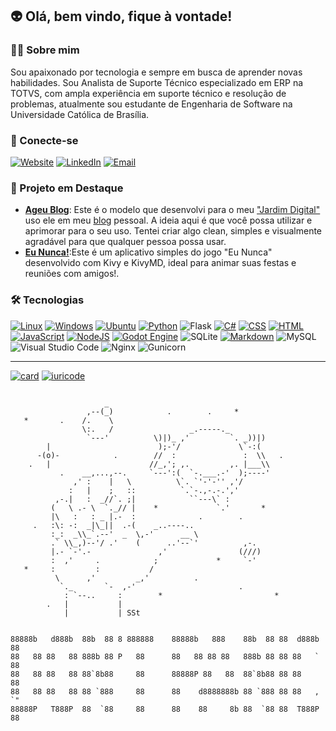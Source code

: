 ## 👽 Olá, bem vindo, fique à vontade!

### 👨‍💻 Sobre mim
Sou apaixonado por tecnologia e sempre em busca de aprender novas habilidades. Sou Analista de Suporte Técnico especializado em ERP na TOTVS, com ampla experiência em suporte técnico e resolução de problemas, atualmente sou estudante de Engenharia de Software na Universidade Católica de Brasília.

### 🔗 Conecte-se
<a href="https://ageu.tech//"><img alt="Website" src="https://img.shields.io/badge/Website-ageu.tech-blue?style=flat-square&logo=google-chrome"></a>
<a href="https://www.linkedin.com/in/ageursilva/"><img alt="LinkedIn" src="https://img.shields.io/badge/LinkedIn-Ageu%20Silva-blue?style=flat-square&logo=linkedin"></a>
<a href="mailto:ageu13silva@gmail.com"><img alt="Email" src="https://img.shields.io/badge/Email-ageu13silva@gmail.com-blue?style=flat-square&logo=gmail"></a>

### 🚀 Projeto em Destaque
- **[Ageu Blog](https://github.com/Ageursilva/ageublog)**: Este é o modelo que desenvolvi para o meu ["Jardim Digital"](https://weeklymusings.net/weekly-musings-092) uso ele em meu [blog](https://ageu.tech/) pessoal. A ideia aqui é que você possa utilizar e aprimorar para o seu uso. Tentei criar algo clean, simples e visualmente agradável para que qualquer pessoa possa usar.
-  **[Eu Nunca!](https://github.com/Ageursilva/EuNunca)**:Este é um aplicativo simples do jogo "Eu Nunca" desenvolvido com Kivy e KivyMD, ideal para animar suas festas e reuniões com amigos!. 

### 🛠️ Tecnologias
[![Linux](https://img.shields.io/badge/Linux-FCC624?logo=linux&logoColor=black)](#)
[![Windows](https://custom-icon-badges.demolab.com/badge/Windows-0078D6?logo=windows11&logoColor=white)](#)
[![Ubuntu](https://img.shields.io/badge/Ubuntu-E95420?logo=ubuntu&logoColor=white)](#)
[![Python](https://img.shields.io/badge/Python-3776AB?logo=python&logoColor=fff)](#)
![Flask](https://img.shields.io/badge/flask-%23000.svg?style=for-the-badge&logo=flask&logoColor=white)
[![C#](https://custom-icon-badges.demolab.com/badge/C%23-%23239120.svg?logo=cshrp&logoColor=white)](#)
[![CSS](https://img.shields.io/badge/CSS-1572B6?logo=css3&logoColor=fff)](#)
[![HTML](https://img.shields.io/badge/HTML-%23E34F26.svg?logo=html5&logoColor=white)](#)
[![JavaScript](https://img.shields.io/badge/JavaScript-F7DF1E?logo=javascript&logoColor=000)](#)
[![NodeJS](https://img.shields.io/badge/Node.js-6DA55F?logo=node.js&logoColor=white)](#)
[![Godot Engine](https://img.shields.io/badge/Godot-%23FFFFFF.svg?logo=godot-engine)](#)
![SQLite](https://img.shields.io/badge/sqlite-%2307405e.svg?style=for-the-badge&logo=sqlite&logoColor=white)
[![Markdown](https://img.shields.io/badge/Markdown-%23000000.svg?logo=markdown&logoColor=white)](#)
![MySQL](https://img.shields.io/badge/mysql-4479A1.svg?style=for-the-badge&logo=mysql&logoColor=white)
![Visual Studio Code](https://img.shields.io/badge/Visual%20Studio%20Code-0078d7.svg?style=for-the-badge&logo=visual-studio-code&logoColor=white)
![Nginx](https://img.shields.io/badge/nginx-%23009639.svg?style=for-the-badge&logo=nginx&logoColor=white)
![Gunicorn](https://img.shields.io/badge/gunicorn-%298729.svg?style=for-the-badge&logo=gunicorn&logoColor=white)

---

[![card](https://github-readme-stats.vercel.app/api?username=Ageursilva&theme=radical&show_icons=true)](https://github.com/anuraghazra/github-readme-stats)
[![iuricode](https://github-readme-stats.vercel.app/api/top-langs/?username=Ageursilva&hide=html&layout=compact&theme=radical)](https://github.com/anuraghazra/github-readme-stats)



```

                     _
                 ,--(_)            .        .     *
   *       .    /.    \
                \:.   /                 _.-----._
                 `---'          \)|)_ ,'         `. _))|)
        |                        );-'/             \`-:(
      -(o)-            .        //  :               :  \\   .
    .   |                      //_,'; ,.         ,. |___\\
           .    __,...,--.     `---':(  `-.___.-'  );----'
              ,' :    |   \          \`. `'-'-'' ,'/
             :   |    ;   ::          `.`-.,-.-.','
          ,-.|   :  _//`. ;|            ``---\` :
         (   \ .- \  `._// |    *             `.'       *
         |\   :   : _ |.-  :              .        .
     .   :\: -:  _|\_||  .-(    _..----..
         :_:  _\\_`.--'  _  \,-'      __ \
         .` \\_,)--'/ .'    (      ..'--`'          ,-.
         |.- `-'.-               ,'                (///)
         :  ,'     .            ;             *     `-'
   *     :         :           /
          \      ,'         _,'          .
           `._       `-  ,-'                       .
            : `--..     :        *                         *
        .   |           |
            |           | SSt


88888b   d888b  88b  88 8 888888    88888b   888    88b  88 88  d888b  88
88   88 88   88 888b 88 P   88      88   88 88 88   888b 88 88 88   `  88
88   88 88   88 88`8b88     88      88888P 88   88  88`8b88 88 88      88
88   88 88   88 88 `888     88      88    d8888888b 88 `888 88 88   ,  `"
88888P   T888P  88  `88     88      88    88     8b 88  `88 88  T888P  88
